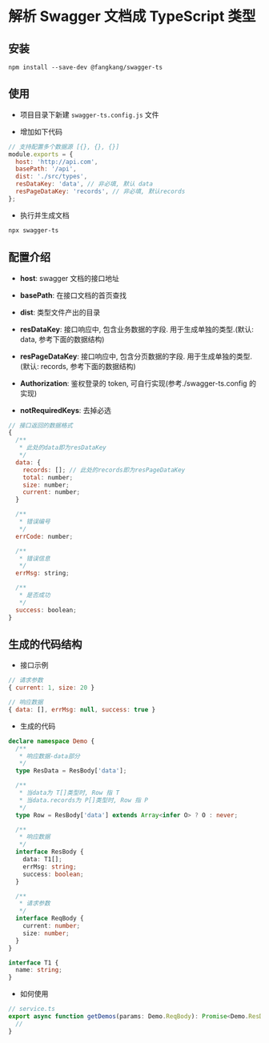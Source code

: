 # 解析 Swagger 文档成 TypeScript 类型

## 安装

```shell
npm install --save-dev @fangkang/swagger-ts
```

## 使用

- 项目目录下新建 `swagger-ts.config.js` 文件

- 增加如下代码

```js
// 支持配置多个数据源 [{}, {}, {}]
module.exports = {
  host: 'http://api.com',
  basePath: '/api',
  dist: './src/types',
  resDataKey: 'data', // 非必填, 默认 data
  resPageDataKey: 'records', // 非必填, 默认records
};
```

- 执行并生成文档

``` bash
npx swagger-ts
```

## 配置介绍

- **host**: swagger 文档的接口地址

- **basePath**: 在接口文档的首页查找

- **dist**: 类型文件产出的目录

- **resDataKey**: 接口响应中, 包含业务数据的字段. 用于生成单独的类型.(默认: data, 参考下面的数据结构)

- **resPageDataKey**: 接口响应中, 包含分页数据的字段. 用于生成单独的类型.(默认: records, 参考下面的数据结构)

- **Authorization**: 鉴权登录的 token, 可自行实现(参考./swagger-ts.config 的实现)

- **notRequiredKeys**: 去掉必选

```js
// 接口返回的数据格式
{
  /**
   * 此处的data即为resDataKey
   */
  data: {
    records: []; // 此处的records即为resPageDataKey
    total: number;
    size: number;
    current: number;
  }

  /**
   * 错误编号
   */
  errCode: number;

  /**
   * 错误信息
   */
  errMsg: string;

  /**
   * 是否成功
   */
  success: boolean;
}
```

## 生成的代码结构

- 接口示例

``` js
// 请求参数
{ current: 1, size: 20 }

// 响应数据
{ data: [], errMsg: null, success: true }
```

- 生成的代码

```ts
declare namespace Demo {
  /**
   * 响应数据-data部分
   */
  type ResData = ResBody['data'];

  /**
   * 当data为 T[]类型时, Row 指 T
   * 当data.records为 P[]类型时, Row 指 P
   */
  type Row = ResBody['data'] extends Array<infer O> ? O : never;

  /**
   * 响应数据
   */
  interface ResBody {
    data: T1[];
    errMsg: string;
    success: boolean;
  }

  /**
   * 请求参数
   */
  interface ReqBody {
    current: number;
    size: number;
  }
}

interface T1 {
  name: string;
}
```

- 如何使用

```ts
// service.ts
export async function getDemos(params: Demo.ReqBody): Promise<Demo.ResData> {
  //
}
```
